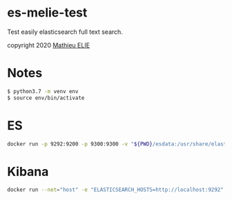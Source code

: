 # es-melie-test
Test easily elasticsearch full text search.

copyright 2020 [Mathieu ELIE](http://www.mathieu-elie.net)

# Notes

```bash
$ python3.7 -m venv env
$ source env/bin/activate
```

# ES

```bash
docker run -p 9292:9200 -p 9300:9300 -v "${PWD}/esdata:/usr/share/elasticsearch/data" -e "discovery.type=single-node" docker.elastic.co/elasticsearch/elasticsearch:7.3.0
```

# Kibana

```bash
docker run --net="host" -e "ELASTICSEARCH_HOSTS=http://localhost:9292" docker.elastic.co/kibana/kibana:7.3.0
```

